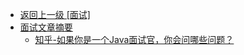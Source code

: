 - [返回上一级 [面试]](面试/)
- [面试文章摘要](面试/面试文章摘要/)
  - [知乎-如果你是一个Java面试官，你会问哪些问题？](面试/面试文章摘要/知乎-如果你是一个Java面试官，你会问哪些问题？.md)
